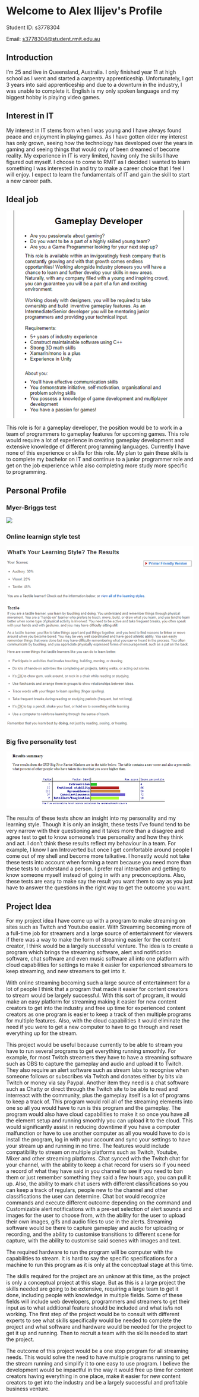 # Welcome to Alex Ilijev's Profile

Student ID: s3778304

Email: s3778304@student.rmit.edu.au

## Introduction

I’m 25 and live in Queensland, Australia. I only finished year 11 at high school as I went and started a carpentry apprenticeship. Unfortunately, I got 3 years into said apprenticeship and due to a downturn in the industry, I was unable to complete it. English is my only spoken language and my biggest hobby is playing video games.

## Interest in IT

My interest in IT stems from when I was young and I have always found peace and enjoyment in playing games. As I have gotten older my interest has only grown, seeing how the technology has developed over the years in gaming and seeing things that would only of been dreamed of become reality. My experience in IT is very limited, having only the skills I have figured out myself. I choose to come to RMIT as I decided I wanted to learn something I was interested in and try to make a career choice that I feel I will enjoy. I expect to learn the fundamentals of IT and gain the skill to start a new career path.

## Ideal job

<img src="\Ideal Job Add.png">

This role is for a gameplay developer, the position would be to work in a team of programmers to gameplay features for upcoming games. This role would require a lot of experience in creating gameplay development and extensive knowledge of different programming languages. Currently I have none of this experience or skills for this role. My plan to gain these skills is to complete my bachelor on IT and continue to a junior programmer role and get on the job experience while also completing more study more specific to programming.

## Personal Profile

### Myer-Briggs test

<img src="\Myer-Briggs test.png">

### Online learnign style test

<img src="\Online learning style test.png">

### Big five personality test

<img src="\Big five test.png">

The results of these tests show an insight into my personality and my learning style. Though it is only an insight, these tests I’ve found tend to be very narrow with their questioning and it takes more than a disagree and agree test to get to know someone’s true personality and how they think and act. I don’t think these results reflect my behaviour in a team. For example, I know I am Introverted but once I get comfortable around people I come out of my shell and become more talkative. I honestly would not take these tests into account when forming a team because you need more than these tests to understand a person. I prefer real interaction and getting to know someone myself instead of going in with any preconceptions. Also, these tests are easy to make say the result you want them to say as you just have to answer the questions in the right way to get the outcome you want.

## Project Idea

For my project idea I have come up with a program to make streaming on sites such as Twitch and Youtube easier. With Streaming becoming more of a full-time job for streamers and a large source of entertainment for viewers if there was a way to make the form of streaming easier for the content creator, I think would be a largely successful venture. The idea is to create a program which brings the streaming software, alert and notification software, chat software and even music software all into one platform with cloud capabilities for settings to make it easier for experienced streamers to keep streaming, and new streamers to get into it.

With online streaming becoming such a large source of entertainment for a lot of people I think that a program that made it easier for content creators to stream would be largely successful. With this sort of program, it would make an easy platform for streaming making it easier for new content creators to get into the industry and free up time for experienced content creators as one program is easier to keep a track of then multiple programs for multiple features. Also, with the cloud capabilities it would eliminate the need if you were to get a new computer to have to go through and reset everything up for the stream.

This project would be useful because currently to be able to stream you have to run several programs to get everything running smoothly. For example, for most Twitch streamers they have to have a streaming software such as OBS to capture the gameplay and audio and upload it to Twitch. They also require an alert software such as stream labs to recognise when someone follows or subscribes via Twitch and donates either by bits via Twitch or money via say Paypal. Another item they need is a chat software such as Chatty or direct through the Twitch site to be able to read and interreact with the community, plus the gameplay itself is a lot of programs to keep a track of. This program would roll all of the streaming elements into one so all you would have to run is this program and the gameplay. The program would also have cloud capabilities to make it so once you have all the element setup and running smoothly you can upload it to the cloud. This would significantly assist in reducing downtime if you have a computer malfunction or have to use another computer as all you would have to do is install the program, log in with your account and sync your settings to have your stream up and running in no time. The features would include compatibility to stream on multiple platforms such as Twitch, Youtube, Mixer and other streaming platforms. Chat synced with the Twitch chat for your channel, with the ability to keep a chat record for users so if you need a record of what they have said in you channel to see if you need to ban them or just remember something they said a few hours ago, you can pull it up. Also, the ability to mark chat users with different classifications so you can keep a track of regulars, people new to the channel and other classifications the user can determine. Chat bot would recognize commands and execute different outcome depending on the command and Customizable alert notifications with a pre-set selection of alert sounds and images for the user to choose from, with the ability for the user to upload their own images, gifs and audio files to use in the alerts. Streaming software would be there to capture gameplay and audio for uploading or recording, and the ability to customise transitions to different scene for capture, with the ability to customise said scenes with images and text.

The required hardware to run the program will be computer with the capabilities to stream. It is hard to say the specific specifications for a machine to run this program as it is only at the conceptual stage at this time.

The skills required for the project are an unknow at this time, as the project is only a conceptual project at this stage. But as this is a large project the skills needed are going to be extensive, requiring a large team to get it done, including people with knowledge in multiple fields. Some of these fields will include web developers, programmers and streamers to get their input as to what additional feature should be included and what is/is not working. The first step of the project would be to consult with different experts to see what skills specifically would be needed to complete the project and what software and hardware would be needed for the project to get it up and running. Then to recruit a team with the skills needed to start the project.

The outcome of this project would be a one stop program for all streaming needs. This would solve the need to have multiple programs running to get the stream running and simplify it to one easy to use program. I believe the development would be impactful in the way it would free up time for content creators having everything in one place, make it easier for new content creators to get into the industry and be a largely successful and profitable business venture.
